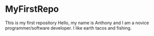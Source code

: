 # MyFirstRepo
This is my first repository
Hello, my name is Anthony and I am a novice programmer/software developer. I like earth tacos and fishing.
